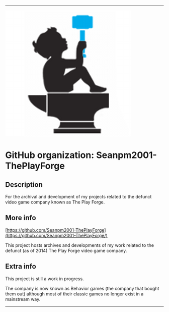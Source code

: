
***

![PlayForgeTwitterlogoSquare_400x400.png failed to load. The file may be missing or corrupt. Check the file path for errors first.](/AdditionalInfo/2/Seanpm2001-ThePlayForge/PlayForgeTwitterlogoSquare_400x400.png)

# GitHub organization: Seanpm2001-ThePlayForge

## Description

For the archival and development of my projects related to the defunct video game company known as The Play Forge.

## More info

[https://github.com/Seanpm2001-ThePlayForge](https://github.com/Seanpm2001-ThePlayForge/)

This project hosts archives and developments of my work related to the defunct (as of 2014) The Play Forge video game company.

## Extra info

This project is still a work in progress.

The company is now known as Behavior games (the company that bought them out) although most of their classic games no longer exist in a mainstream way.

***
